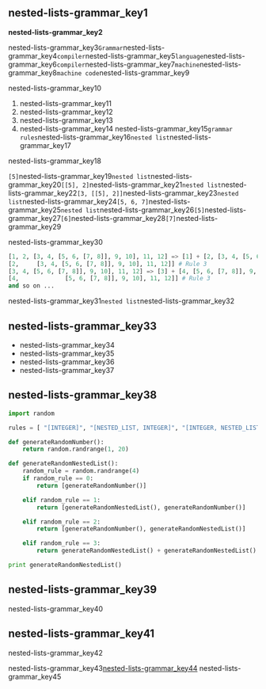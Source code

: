 ## nested-lists-grammar_key1
**nested-lists-grammar_key2**

nested-lists-grammar_key3`Grammar`nested-lists-grammar_key4`compiler`nested-lists-grammar_key5`language`nested-lists-grammar_key6`compiler`nested-lists-grammar_key7`machine`nested-lists-grammar_key8`machine code`nested-lists-grammar_key9

nested-lists-grammar_key10

1. nested-lists-grammar_key11
2. nested-lists-grammar_key12
3. nested-lists-grammar_key13
4. nested-lists-grammar_key14
nested-lists-grammar_key15`grammar rules`nested-lists-grammar_key16`nested list`nested-lists-grammar_key17

nested-lists-grammar_key18

`[5]`nested-lists-grammar_key19`nested list`nested-lists-grammar_key20`[[5], 2]`nested-lists-grammar_key21`nested list`nested-lists-grammar_key22`[3, [[5], 2]]`nested-lists-grammar_key23`nested list`nested-lists-grammar_key24`[5, 6, 7]`nested-lists-grammar_key25`nested list`nested-lists-grammar_key26`[5]`nested-lists-grammar_key27`[6]`nested-lists-grammar_key28`[7]`nested-lists-grammar_key29

nested-lists-grammar_key30

```python
[1, 2, [3, 4, [5, 6, [7, 8]], 9, 10], 11, 12] => [1] + [2, [3, 4, [5, 6, [7, 8]], 9, 10], 11, 12]] # Rule 4 and Rule 1 (for [1])
[2,     [3, 4, [5, 6, [7, 8]], 9, 10], 11, 12]] # Rule 3
[3, 4, [5, 6, [7, 8]], 9, 10], 11, 12] => [3] + [4, [5, 6, [7, 8]], 9, 10], 11, 12]] # Rule 4
[4,             [5, 6, [7, 8]], 9, 10], 11, 12]] # Rule 3
and so on ...
```
nested-lists-grammar_key31`nested list`nested-lists-grammar_key32

## nested-lists-grammar_key33
- nested-lists-grammar_key34
- nested-lists-grammar_key35
- nested-lists-grammar_key36
- nested-lists-grammar_key37
## nested-lists-grammar_key38
```python
import random

rules = [ "[INTEGER]", "[NESTED_LIST, INTEGER]", "[INTEGER, NESTED_LIST]", "NESTED_LIST + NESTED_LIST"]

def generateRandomNumber():
    return random.randrange(1, 20)

def generateRandomNestedList():
    random_rule = random.randrange(4)
    if random_rule == 0:
        return [generateRandomNumber()]

    elif random_rule == 1:
        return [generateRandomNestedList(), generateRandomNumber()]

    elif random_rule == 2:
        return [generateRandomNumber(), generateRandomNestedList()]

    elif random_rule == 3:
        return generateRandomNestedList() + generateRandomNestedList()

print generateRandomNestedList()
```
## nested-lists-grammar_key39
nested-lists-grammar_key40

## nested-lists-grammar_key41
nested-lists-grammar_key42

nested-lists-grammar_key43[nested-lists-grammar_key44](https://github.com/navgurukul/shakuntala-devi)
nested-lists-grammar_key45